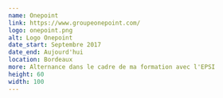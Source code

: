 ```yaml
---
name: Onepoint
link: https://www.groupeonepoint.com/
logo: onepoint.png
alt: Logo Onepoint
date_start: Septembre 2017
date_end: Aujourd'hui 
location: Bordeaux
more: Alternance dans le cadre de ma formation avec l'EPSI
height: 60
width: 100
---
```

